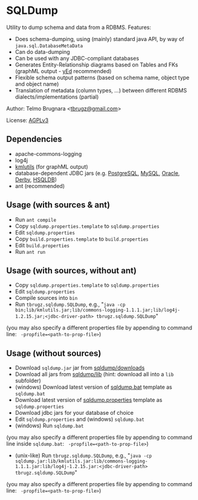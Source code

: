 
SQLDump
=======

Utility to dump schema and data from a RDBMS. Features:

- Does schema-dumping, using (mainly) standard java API, by way of `java.sql.DatabaseMetaData`
- Can do data-dumping
- Can be used with any JDBC-compliant databases
- Generates Entity-Relationship diagrams based on Tables and FKs (graphML output - [yEd](http://www.yworks.com/products/yed/) recommended)
- Flexible schema output patterns (based on schema name, object type and object name)
- Translation of metadata (column types, ...) between different RDBMS dialects/implementations (partial)

Author: Telmo Brugnara <[tbrugz@gmail.com](mailto:tbrugz@gmail.com)>

License: [AGPLv3](http://www.gnu.org/licenses/agpl.html)


Dependencies
------------
- apache-commons-logging
- log4j
- [kmlutils](https://bitbucket.org/tbrugz/kmlutils) (for graphML output)
- database-dependent JDBC jars (e.g. 
	[PostgreSQL](http://jdbc.postgresql.org/download.html), 
	[MySQL](http://dev.mysql.com/downloads/connector/j/5.0.html), 
	[Oracle](http://www.oracle.com/technetwork/database/features/jdbc/index-091264.html),
	[Derby](http://db.apache.org/derby/derby_downloads.html),
	[HSQLDB](http://hsqldb.org/))
- ant (recommended)


Usage (with sources & ant)
--------------------------
- Run `ant compile`
- Copy `sqldump.properties.template` to `sqldump.properties`
- Edit `sqldump.properties`
- Copy `build.properties.template` to `build.properties`
- Edit `build.properties`
- Run `ant run`


Usage (with sources, without ant)
---------------------------------
- Copy `sqldump.properties.template` to `sqldump.properties`
- Edit `sqldump.properties`
- Compile sources into `bin`
- Run `tbrugz.sqldump.SQLDump`, e.g., "`java -cp bin;lib/kmlutils.jar;lib/commons-logging-1.1.1.jar;lib/log4j-1.2.15.jar;<jdbc-driver-path> tbrugz.sqldump.SQLDump`"

(you may also specify a different properties file by appending to command line: ` -propfile=<path-to-prop-file>`) 


Usage (without sources)
-----------------------
- Download `sqldump.jar` jar from [sqldump/downloads](https://bitbucket.org/tbrugz/sqldump/downloads)
- Download all jars from [sqldump/lib](https://bitbucket.org/tbrugz/sqldump/src/tip/lib/) (hint: download all into a `lib` subfolder)
- (windows) Download latest version of [sqldump.bat](https://bitbucket.org/tbrugz/sqldump/raw/tip/sqldump.bat.template) template as `sqldump.bat`
- Download latest version of [sqldump.properties](https://bitbucket.org/tbrugz/sqldump/raw/tip/sqldump.properties.template) template as `sqldump.properties`
- Download jdbc jars for your database of choice
- Edit `sqldump.properties` and (windows) `sqldump.bat`
- (windows) Run `sqldump.bat`

(you may also specify a different properties file by appending to command line inside `sqldump.bat`: ` -propfile=<path-to-prop-file>`) 

- (unix-like) Run `tbrugz.sqldump.SQLDump`, e.g., "`java -cp sqldump.jar:lib/kmlutils.jar:lib/commons-logging-1.1.1.jar:lib/log4j-1.2.15.jar:<jdbc-driver-path> tbrugz.sqldump.SQLDump`"

(you may also specify a different properties file by appending to command line: ` -propfile=<path-to-prop-file>`) 
